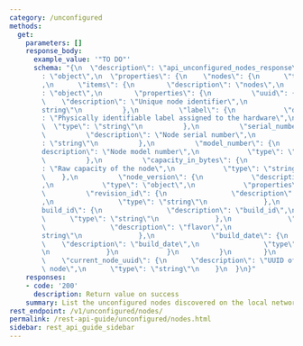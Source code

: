 ```yaml
---
category: /unconfigured
methods:
  get:
    parameters: []
    response_body:
      example_value: '"TO DO"'
      schema: "{\n  \"description\": \"api_unconfigured_nodes_response\",\n  \"type\"\
        : \"object\",\n  \"properties\": {\n    \"nodes\": {\n      \"type\": \"array\"\
        ,\n      \"items\": {\n        \"description\": \"nodes\",\n        \"type\"\
        : \"object\",\n        \"properties\": {\n          \"uuid\": {\n        \
        \    \"description\": \"Unique node identifier\",\n            \"type\": \"\
        string\"\n          },\n          \"label\": {\n            \"description\"\
        : \"Physically identifiable label assigned to the hardware\",\n          \
        \  \"type\": \"string\"\n          },\n          \"serial_number\": {\n  \
        \          \"description\": \"Node serial number\",\n            \"type\"\
        : \"string\"\n          },\n          \"model_number\": {\n            \"\
        description\": \"Node model number\",\n            \"type\": \"string\"\n\
        \          },\n          \"capacity_in_bytes\": {\n            \"description\"\
        : \"Raw capacity of the node\",\n            \"type\": \"string\"\n      \
        \    },\n          \"node_version\": {\n            \"description\": \"Version\"\
        ,\n            \"type\": \"object\",\n            \"properties\": {\n    \
        \          \"revision_id\": {\n                \"description\": \"revision_id\"\
        ,\n                \"type\": \"string\"\n              },\n              \"\
        build_id\": {\n                \"description\": \"build_id\",\n          \
        \      \"type\": \"string\"\n              },\n              \"flavor\": {\n\
        \                \"description\": \"flavor\",\n                \"type\": \"\
        string\"\n              },\n              \"build_date\": {\n            \
        \    \"description\": \"build_date\",\n                \"type\": \"string\"\
        \n              }\n            }\n          }\n        }\n      }\n    },\n\
        \    \"current_node_uuid\": {\n      \"description\": \"UUID of the current\
        \ node\",\n      \"type\": \"string\"\n    }\n  }\n}"
    responses:
    - code: '200'
      description: Return value on success
    summary: List the unconfigured nodes discovered on the local network.
rest_endpoint: /v1/unconfigured/nodes/
permalink: /rest-api-guide/unconfigured/nodes.html
sidebar: rest_api_guide_sidebar
---
```

